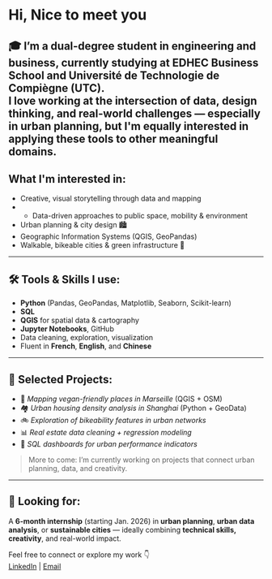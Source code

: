 #  Hi, Nice to meet you 

🎓 I’m a dual-degree student in **engineering and business**, currently studying at **EDHEC Business School** and **Université de Technologie de Compiègne (UTC)**.  
I love working at the intersection of **data**, **design thinking**, and real-world challenges — especially in urban planning, but I'm equally interested in applying these tools to other meaningful domains.
---

##  What I'm interested in:
- Creative, visual storytelling through data and mapping
- - Data-driven approaches to public space, mobility & environment
- Urban planning & city design 🏙️
- Geographic Information Systems (QGIS, GeoPandas)
- Walkable, bikeable cities & green infrastructure 🌿


---

## 🛠️ Tools & Skills I use:
- **Python** (Pandas, GeoPandas, Matplotlib, Seaborn, Scikit-learn)
- **SQL**
- **QGIS** for spatial data & cartography
- **Jupyter Notebooks**, GitHub
- Data cleaning, exploration, visualization
- Fluent in **French**, **English**, and **Chinese**

---

## 🧪 Selected Projects:
- 📍 *Mapping vegan-friendly places in Marseille* (QGIS + OSM)
- 🏘️ *Urban housing density analysis in Shanghai* (Python + GeoData)
- 🚲 *Exploration of bikeability features in urban networks*
- 📊 *Real estate data cleaning + regression modeling*
- 🔎 *SQL dashboards for urban performance indicators*

> More to come: I’m currently working on projects that connect urban planning, data, and creativity.

---

## 💼 Looking for:
A **6-month internship** (starting Jan. 2026) in **urban planning**, **urban data analysis**, or **sustainable cities** — ideally combining **technical skills, creativity**, and real-world impact.

Feel free to connect or explore my work 👇  
[LinkedIn](https://www.linkedin.com/in/thalia-ghali-028710236/) | [Email](ghali.thalia0@gmail.com)
